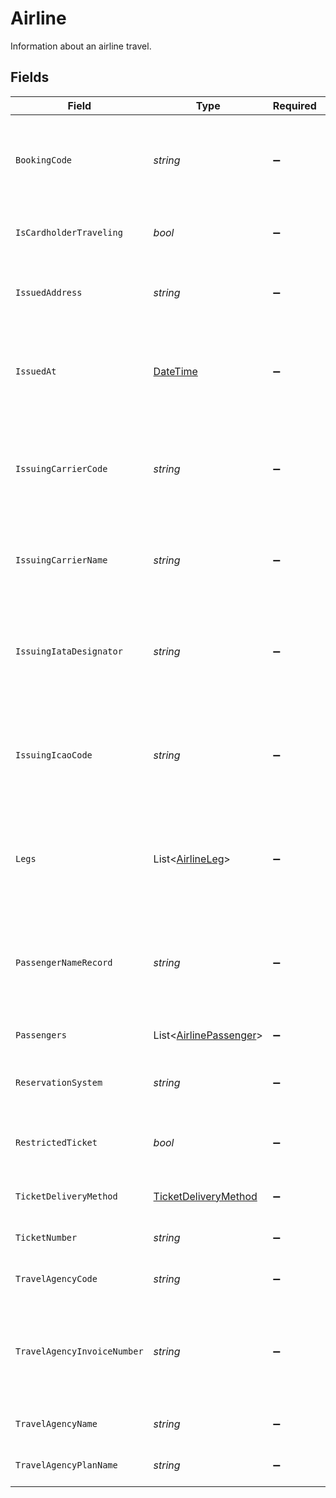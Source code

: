 # Airline

Information about an airline travel.


## Fields

| Field                                                                                 | Type                                                                                  | Required                                                                              | Description                                                                           | Example                                                                               |
| ------------------------------------------------------------------------------------- | ------------------------------------------------------------------------------------- | ------------------------------------------------------------------------------------- | ------------------------------------------------------------------------------------- | ------------------------------------------------------------------------------------- |
| `BookingCode`                                                                         | *string*                                                                              | :heavy_minus_sign:                                                                    | The unique identifier of the reservation in the global distribution system.           | X36Q9C                                                                                |
| `IsCardholderTraveling`                                                               | *bool*                                                                                | :heavy_minus_sign:                                                                    | Indicates whether the cardholder is traveling.                                        | true                                                                                  |
| `IssuedAddress`                                                                       | *string*                                                                              | :heavy_minus_sign:                                                                    | The address of the place/agency that issued the ticket.                               | 123 Broadway, New York                                                                |
| `IssuedAt`                                                                            | [DateTime](https://learn.microsoft.com/en-us/dotnet/api/system.datetime?view=net-5.0) | :heavy_minus_sign:                                                                    | The date that the ticket was last issued in the airline reservation system.           | 2013-07-16T19:23:00.000+00:00                                                         |
| `IssuingCarrierCode`                                                                  | *string*                                                                              | :heavy_minus_sign:                                                                    | For airline aggregators, three-character IATA code of the airline issuing the ticket. | 649                                                                                   |
| `IssuingCarrierName`                                                                  | *string*                                                                              | :heavy_minus_sign:                                                                    | For airline aggregators, name of the airline issuing the ticket.                      | Air Transat A.T. Inc                                                                  |
| `IssuingIataDesignator`                                                               | *string*                                                                              | :heavy_minus_sign:                                                                    | For airline aggregators, two-character IATA code of the airline issuing the ticket.   | TS                                                                                    |
| `IssuingIcaoCode`                                                                     | *string*                                                                              | :heavy_minus_sign:                                                                    | For airline aggregators, three-character ICAO code of the airline issuing the ticket. | TSC                                                                                   |
| `Legs`                                                                                | List<[AirlineLeg](../../Models/Components/AirlineLeg.md)>                             | :heavy_minus_sign:                                                                    | An array of separate trip segments. Each leg contains detailed itinerary information. |                                                                                       |
| `PassengerNameRecord`                                                                 | *string*                                                                              | :heavy_minus_sign:                                                                    | The Passenger Name Record (PNR) in the airline reservation system.                    | JOHN L                                                                                |
| `Passengers`                                                                          | List<[AirlinePassenger](../../Models/Components/AirlinePassenger.md)>                 | :heavy_minus_sign:                                                                    | An array of the travelling passengers.                                                |                                                                                       |
| `ReservationSystem`                                                                   | *string*                                                                              | :heavy_minus_sign:                                                                    | The name of the reservation system.                                                   | Amadeus                                                                               |
| `RestrictedTicket`                                                                    | *bool*                                                                                | :heavy_minus_sign:                                                                    | Indicates whether the ticket is restricted (refundable).                              | false                                                                                 |
| `TicketDeliveryMethod`                                                                | [TicketDeliveryMethod](../../Models/Components/TicketDeliveryMethod.md)               | :heavy_minus_sign:                                                                    | The delivery method of the ticket.                                                    | electronic                                                                            |
| `TicketNumber`                                                                        | *string*                                                                              | :heavy_minus_sign:                                                                    | The airline's unique ticket number.                                                   | 123-1234-151555                                                                       |
| `TravelAgencyCode`                                                                    | *string*                                                                              | :heavy_minus_sign:                                                                    | The IATA travel agency code.                                                          | 12345                                                                                 |
| `TravelAgencyInvoiceNumber`                                                           | *string*                                                                              | :heavy_minus_sign:                                                                    | The reference number of the invoice that was issued by the travel agency.             | EG15555155                                                                            |
| `TravelAgencyName`                                                                    | *string*                                                                              | :heavy_minus_sign:                                                                    | The name of the travel agency.                                                        | ACME Agency                                                                           |
| `TravelAgencyPlanName`                                                                | *string*                                                                              | :heavy_minus_sign:                                                                    | The name of the travel agency plan.                                                   | B733                                                                                  |